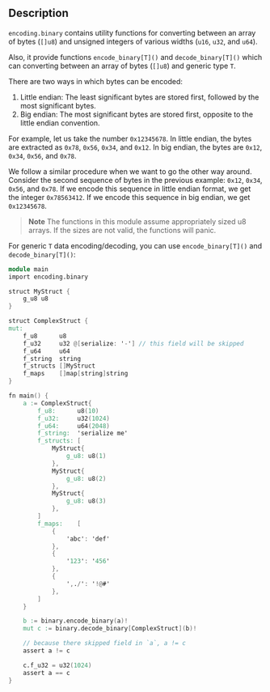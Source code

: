## Description

`encoding.binary` contains utility functions for converting between an array of bytes (`[]u8`)
and unsigned integers of various widths (`u16`, `u32`, and `u64`).

Also, it provide functions `encode_binary[T]()` and `decode_binary[T]()` which can converting 
between an array of bytes (`[]u8`) and generic type `T`.

There are two ways in which bytes can be encoded:

1. Little endian: The least significant bytes are stored first, followed by the most
   significant bytes.
2. Big endian: The most significant bytes are stored first, opposite to the little endian
   convention.

For example, let us take the number `0x12345678`. In little endian, the bytes are extracted as
`0x78`, `0x56`, `0x34`, and `0x12`. In big endian, the bytes are `0x12`, `0x34`, `0x56`,
and `0x78`.

We follow a similar procedure when we want to go the other way around. Consider the second
sequence of bytes in the previous example: `0x12`, `0x34`, `0x56`, and `0x78`. If we encode
this sequence in little endian format, we get the integer `0x78563412`. If we encode this
sequence in big endian, we get `0x12345678`.

> **Note**
> The functions in this module assume appropriately sized u8 arrays. If the sizes
> are not valid, the functions will panic.

For generic `T` data encoding/decoding, you can use `encode_binary[T]()` and `decode_binary[T]()`:

```v
module main
import encoding.binary

struct MyStruct {
	g_u8 u8
}

struct ComplexStruct {
mut:
	f_u8      u8
	f_u32     u32 @[serialize: '-'] // this field will be skipped
	f_u64     u64
	f_string  string
	f_structs []MyStruct
	f_maps    []map[string]string
}

fn main() {
	a := ComplexStruct{
		f_u8:      u8(10)
		f_u32:     u32(1024)
		f_u64:     u64(2048)
		f_string:  'serialize me'
		f_structs: [
			MyStruct{
				g_u8: u8(1)
			},
			MyStruct{
				g_u8: u8(2)
			},
			MyStruct{
				g_u8: u8(3)
			},
		]
		f_maps:    [
			{
				'abc': 'def'
			},
			{
				'123': '456'
			},
			{
				',./': '!@#'
			},
		]
	}

	b := binary.encode_binary(a)!
	mut c := binary.decode_binary[ComplexStruct](b)!

	// because there skipped field in `a`, a != c
	assert a != c

	c.f_u32 = u32(1024)
	assert a == c
}
```

